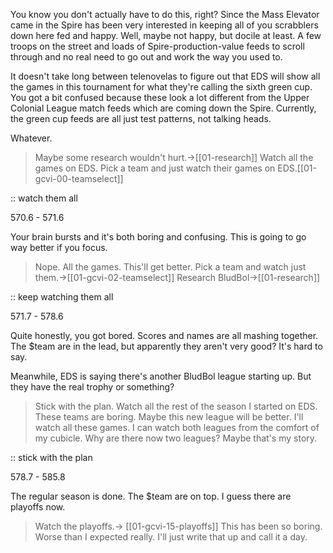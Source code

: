 You know you don't actually have to do this, right? Since the Mass Elevator came in the Spire has been very interested in keeping all of you scrabblers down here fed and happy. Well, maybe not happy, but docile at least. A few troops on the street and loads of Spire-production-value feeds to scroll through and no real need to go out and work the way you used to.

It doesn't take long between telenovelas to figure out that EDS will show all the games in this tournament for what they're calling the sixth green cup. You got a bit confused because these look a lot different from the Upper Colonial League match feeds which are coming down the Spire. Currently, the green cup feeds are all just test patterns, not talking heads.

Whatever.

> Maybe some research wouldn't hurt.->[[01-research]]
> Watch all the games on EDS.
> Pick a team and just watch their games on EDS.[[01-gcvi-00-teamselect]]

:: watch them all

570.6 - 571.6

Your brain bursts and it's both boring and confusing. This is going to go way better if you focus.

> Nope. All the games. This'll get better.
> Pick a team and watch just them.->[[01-gcvi-02-teamselect]]
> Research BludBol->[[01-research]]

:: keep watching them all

571.7 - 578.6

Quite honestly, you got bored. Scores and names are all mashing together. The $team are in the lead, but apparently they aren't very good? It's hard to say.

Meanwhile, EDS is saying there's another BludBol league starting up. But they have the real trophy or something?

> Stick with the plan. Watch all the rest of the season I started on EDS.
> These teams are boring. Maybe this new league will be better. I'll watch all these games. 
> I can watch both leagues from the comfort of my cubicle.
> Why are there now two leagues? Maybe that's my story.

:: stick with the plan

578.7 - 585.8

The regular season is done. The $team are on top. I guess there are playoffs now.

> Watch the playoffs.-> [[01-gcvi-15-playoffs]]
> This has been so boring. Worse than I expected really. I'll just write that up and call it a day. 